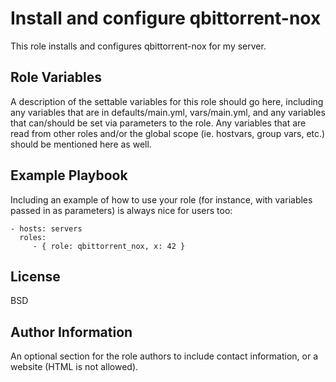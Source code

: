 Install and configure qbittorrent-nox
=========

This role installs and configures qbittorrent-nox for my server.

Role Variables
--------------

A description of the settable variables for this role should go here, including any variables that are in defaults/main.yml, vars/main.yml, and any variables that can/should be set via parameters to the role. Any variables that are read from other roles and/or the global scope (ie. hostvars, group vars, etc.) should be mentioned here as well.

Example Playbook
----------------

Including an example of how to use your role (for instance, with variables passed in as parameters) is always nice for users too:

    - hosts: servers
      roles:
         - { role: qbittorrent_nox, x: 42 }

License
-------

BSD

Author Information
------------------

An optional section for the role authors to include contact information, or a website (HTML is not allowed).
